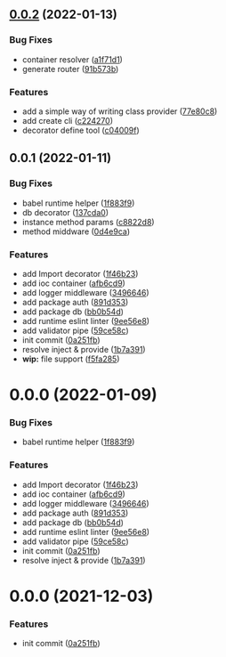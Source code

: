 ## [0.0.2](https://github.com/Col0ring/koa-ioc/compare/v0.0.1...v0.0.2) (2022-01-13)


### Bug Fixes

* container resolver ([a1f71d1](https://github.com/Col0ring/koa-ioc/commit/a1f71d1cb84783f3127efb262a1932de80ab6e17))
* generate router ([91b573b](https://github.com/Col0ring/koa-ioc/commit/91b573b65dc7f1760018b281547fc1b55ad48b7b))


### Features

* add a simple way of writing class provider ([77e80c8](https://github.com/Col0ring/koa-ioc/commit/77e80c8ecad1a6fe73c632708cc12cbd45515ff2))
* add create cli ([c224270](https://github.com/Col0ring/koa-ioc/commit/c2242706785f4038ab1e314f45eea37c506fd96a))
* decorator define tool ([c04009f](https://github.com/Col0ring/koa-ioc/commit/c04009f217c3e13691bd3942d1b0d80e0dbdbee0))



## 0.0.1 (2022-01-11)

### Bug Fixes

- babel runtime helper ([1f883f9](https://github.com/Col0ring/koa-ioc/commit/1f883f9d79212eafd7220cc50ec46530bed33682))
- db decorator ([137cda0](https://github.com/Col0ring/koa-ioc/commit/137cda03766662a81ceff7507f5a2da9745b586f))
- instance method params ([c8822d8](https://github.com/Col0ring/koa-ioc/commit/c8822d80ef56eed3aaf5096a16b5a5575d10e40b))
- method middware ([0d4e9ca](https://github.com/Col0ring/koa-ioc/commit/0d4e9cadaee24701caf5e43dd00fb9e201fffa20))

### Features

- add Import decorator ([1f46b23](https://github.com/Col0ring/koa-ioc/commit/1f46b23965d85cf1bcd1342f5ebd4ce7b4fbb056))
- add ioc container ([afb6cd9](https://github.com/Col0ring/koa-ioc/commit/afb6cd996eecca1bb46847a7de1a1c6e8e5e880b))
- add logger middleware ([3496646](https://github.com/Col0ring/koa-ioc/commit/34966463d6a28f8b16b7c363b05a497626f5295c))
- add package auth ([891d353](https://github.com/Col0ring/koa-ioc/commit/891d353c2e1d11b94d62961d8a65ef36272c6d17))
- add package db ([bb0b54d](https://github.com/Col0ring/koa-ioc/commit/bb0b54d4972b13c2ca59be3b6987beda20e4893c))
- add runtime eslint linter ([9ee56e8](https://github.com/Col0ring/koa-ioc/commit/9ee56e86ed89ca05e7a9e49fec198313517a0e89))
- add validator pipe ([59ce58c](https://github.com/Col0ring/koa-ioc/commit/59ce58c953a617fc5a77a428f78c233458ef3d9c))
- init commit ([0a251fb](https://github.com/Col0ring/koa-ioc/commit/0a251fb38379c8ebc360ceb03c7fc9beb463911f))
- resolve inject & provide ([1b7a391](https://github.com/Col0ring/koa-ioc/commit/1b7a3917185ba21a4b3370924619759f3fcd7140))
- **wip:** file support ([f5fa285](https://github.com/Col0ring/koa-ioc/commit/f5fa285e229822cf2b221f301b352acdb26f7387))

# 0.0.0 (2022-01-09)

### Bug Fixes

- babel runtime helper ([1f883f9](https://github.com/Col0ring/koa-ioc/commit/1f883f9d79212eafd7220cc50ec46530bed33682))

### Features

- add Import decorator ([1f46b23](https://github.com/Col0ring/koa-ioc/commit/1f46b23965d85cf1bcd1342f5ebd4ce7b4fbb056))
- add ioc container ([afb6cd9](https://github.com/Col0ring/koa-ioc/commit/afb6cd996eecca1bb46847a7de1a1c6e8e5e880b))
- add logger middleware ([3496646](https://github.com/Col0ring/koa-ioc/commit/34966463d6a28f8b16b7c363b05a497626f5295c))
- add package auth ([891d353](https://github.com/Col0ring/koa-ioc/commit/891d353c2e1d11b94d62961d8a65ef36272c6d17))
- add package db ([bb0b54d](https://github.com/Col0ring/koa-ioc/commit/bb0b54d4972b13c2ca59be3b6987beda20e4893c))
- add runtime eslint linter ([9ee56e8](https://github.com/Col0ring/koa-ioc/commit/9ee56e86ed89ca05e7a9e49fec198313517a0e89))
- add validator pipe ([59ce58c](https://github.com/Col0ring/koa-ioc/commit/59ce58c953a617fc5a77a428f78c233458ef3d9c))
- init commit ([0a251fb](https://github.com/Col0ring/koa-ioc/commit/0a251fb38379c8ebc360ceb03c7fc9beb463911f))
- resolve inject & provide ([1b7a391](https://github.com/Col0ring/koa-ioc/commit/1b7a3917185ba21a4b3370924619759f3fcd7140))

# 0.0.0 (2021-12-03)

### Features

- init commit ([0a251fb](https://github.com/Col0ring/koa-ioc/commit/0a251fb38379c8ebc360ceb03c7fc9beb463911f))
